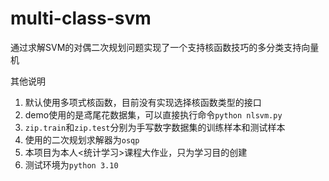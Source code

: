 # multi-class-svm
通过求解SVM的对偶二次规划问题实现了一个支持核函数技巧的多分类支持向量机

其他说明
1. 默认使用多项式核函数，目前没有实现选择核函数类型的接口
2. demo使用的是鸢尾花数据集，可以直接执行命令```python nlsvm.py```
3. ```zip.train```和```zip.test```分别为手写数字数据集的训练样本和测试样本
4. 使用的二次规划求解器为```osqp```
5. 本项目为本人<统计学习>课程大作业，只为学习目的创建
6. 测试环境为```python 3.10```
